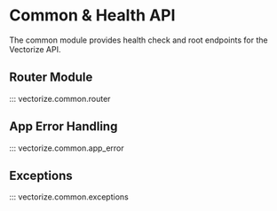 # Common & Health API

The common module provides health check and root endpoints for the Vectorize API.

## Router Module

::: vectorize.common.router

## App Error Handling

::: vectorize.common.app_error

## Exceptions

::: vectorize.common.exceptions
